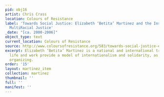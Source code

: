```yaml
---
pid: obj16
artist: Chris Crass
location: Colours of Resistance
label: 'Towards Social Justice: Elizabeth ‘Betita’ Martinez and the Institute for
  MultiRacial Justice'
_date: "[ca. 2000-2006]"
object_type: text
current_location: Colours of Resistance
source: http://www.coloursofresistance.org/583/towards-social-justice-elizabeth-betita-martinez-and-the-institute-for-multiracial-justice/
excerpt: Elizabeth ‘Betita’ Martinez is a national and international treasure. Her
  life and work provide a model of internationalism and solidarity, as well as local
  organizing.
order: '15'
layout: martinez_item
collection: martinez
thumbnail: ''
full: ''
manifest: ''
---
```

